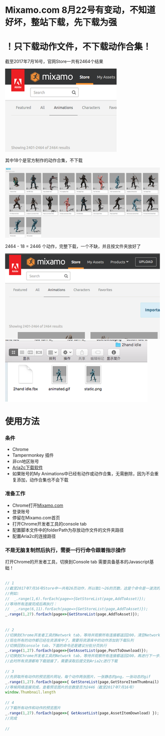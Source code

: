 # Mixamo.com 8月22号有变动，不知道好坏，整站下载，先下载为强

# ！只下载动作文件，不下载动作合集！

截至2017年7月16号，官网Store一共有2464个结果

![](./image1.png)

其中18个是官方制作的动作合集，不下载

![](./image2.png)

2464 - 18 = 2446 个动作，完整下载，一个不缺，并且按文件夹放好了

![](./image.png)
![](./image3.png)

# 使用方法

### 条件
* Chrome
* Tampermonkey 插件
* 非cn地区账号
* [Aria2c下载软件](https://github.com/aria2/aria2)
* 如果账号的My Animations中已经有动作或动作合集，无需删除，因为不会重复添加，动作合集也不会下载

### 准备工作
* Chrome打开[Mixamo.com](https://mixamo.com)
* 登录账号
* 停留在Mixamo.com首页
* 打开Chrome开发者工具的console tab
* 配置脚本文件中的folderPath为存放动作文件的文件夹路径
* 配置Aria2c的连接路径

### 不是无脑复制然后执行，需要一行行命令跟着指示操作
打开Chrome的开发者工具，切换到Console tab
需要具备基本的Javascript基础！
```javascript

// 1
//截至2017年7月16号Store中一共有26页动作，所以取1～26的页数，这是个命令是一波流的操作，会造成网站缓慢。建议分批分页操作
//例如:
//  _.range(1,6).forEach(page=>{GetStoreList(page,AddToAsset)});
//等待所有连接完成后再执行：
//  _.range(6,11).forEach(page=>{GetStoreList(page,AddToAsset)});
_.range(1,27).forEach(page=>{GetStoreList(page,AddToAsset)});


// 2
//切换到Chrome开发者工具的Network tab，等待并观察所有连接都返回200，清空Network记录，再进行下一步。
//现在所有的动作都已经在资源库中了，需要将资源库中的动作添加到下载队列
//切换回到console tab，下面的命令还是建议分批分页执行
_.range(1,27).forEach(page=>{GetAssetList(page,PostToDownload)});
//切换到Chrome开发者工具的Network tab，等待并观察所有连接都返回200，再进行下一步。
//此时所有资源都有下载链接了，需要读取后提交到Aria2c进行下载

// 3
//先获取所有动作的预览图片网址，每个动作两张图片，一张静态的png，一张动态的gif
_.range(1,27).forEach(page=>{ GetStoreList(page,GetStoreItemThumbnail) });
//等候网络连接完成，查看预览图片的总数是否为2446（截至2017年7月16号）
window.Thumbnail.length

// 4
//下载所有动作和动作的预览图片
_.range(1,27).forEach(page=>{ GetAssetList(page,AssetItemDownload) });
//完成

//
```
